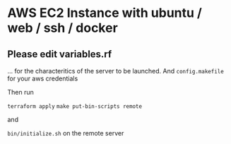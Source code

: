 # AWS EC2 Instance with ubuntu / web / ssh / docker


## Please edit variables.rf

... for the characteritics of the server to be launched. And `config.makefile` for your aws credentials

Then run

`terraform apply`
`make put-bin-scripts remote`

and 

`bin/initialize.sh` on the remote server





